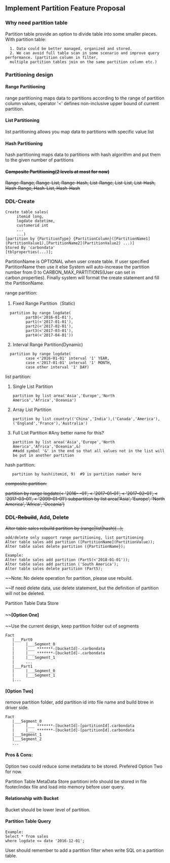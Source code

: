 ## Implement Partition Feature Proposal

### Why need partition table
Partition table provide an option to divide table into some smaller pieces. 
With partition table:

      1. Data could be better managed, organized and stored. 
      2. We can avoid full table scan in some scenario and improve query performance. (partition column in filter, 
      multiple partition tables join on the same partition column etc.)

### Partitioning design
#### Range Partitioning           
range partitioning maps data to partitions according to the range of partition column values, operator '<' defines non-inclusive upper bound of current partition.
#### List Partitioning
list partitioning allows you map data to partitions with specific value list
#### Hash Partitioning
hash partitioning maps data to partitions with hash algorithm and put them to the given number of partitions
#### ~~Composite Partitioning(2 levels at most for now)~~
   ~~Range-Range, Range-List, Range-Hash, List-Range, List-List, List-Hash, Hash-Range, Hash-List, Hash-Hash~~

### DDL-Create 
```
Create table sales(
     itemid long, 
     logdate datetime, 
     customerid int
     ...
     ...)
[partition by {PartitionType} {PartitionColumn}([PartitionName1](PartitionValue1),[PartitionName2](PartitionValue2) ...)]
Stored By 'carbondata'
[tblproperties(...)];
```
PartitionName is OPTIONAL when user create table. If user specified PartitionName then use it else System will auto-increase the partition number from 0 to CARBON_MAX_PARTITIONS(User can set in carbon.properties). Finally system will format the create statement and fill the PartitionName.

range partition: 
     
1. Fixed Range Partition（Static)
```
  partition by range logdate(
         part0(<'2016-01-01'), 
         part1(<'2017-01-01'), 
         part2(<'2017-02-01'), 
         part3(<'2017-03-01'), 
         part4(<'2017-04-01'))
```
2. Interval Range Partition(Dynamic)
```     
  partition by range logdate(
         case <'2016-01-01' interval '1' YEAR, 
         case <'2017-01-01' interval '1' MONTH, 
         case other interval '1' DAY)
```         
list partition:

1. Single List Partition

       partition by list area('Asia','Europe','North America','Africa','Oceania')
2. Array List Partition

       partition by list country(('China','India'),('Canada','America'),('England','France'),'Australia')
3. Full List Partition     #Any better name for this?

       partition by list area('Asia','Europe','North America','Africa','Oceania',&)   
       ##add symbol '&' in the end so that all values not in the list will be put in another partition
hash partition:

       partition by hash(itemid, 9)  #9 is partition number here
       
~~composite partition:~~

  ~~partition by range logdate(<  '2016- -01', < '2017-01-01', < '2017-02-01', < '2017-03-01', < '2099-01-01')
     subpartition by list area('Asia', 'Europe', 'North America', 'Africa', 'Oceania')~~

### DDL-~~Rebuild~~, Add, Delete
~~Alter table sales rebuild partition by (range|list|hash)(...);~~
```
add/delete only support range partitioning, list partitioning
Alter table sales add partition ([PartitionName](PartitionValue));
Alter table sales delete partition ({PartitionName});

Example:
Alter table sales add partition (Part5(<'2018-01-01'));    
Alter table sales add partition ('South America');
Alter table sales delete partition (Part5);
```
~~Note: No delete operation for partition, please use rebuild. 

~~If need delete data, use delete statement, but the definition of partition will not be deleted.

Partition Table Data Store
#### ~~[Option One]
~~Use the current design, keep partition folder out of segments
```
Fact
   |___Part0
   |     |___Segment_0
   |     |___ *******-[bucketId]-.carbondata
   |     |___ *******-[bucketId]-.carbondata
   |     |___Segment_1
   |     ...
   |___Part1
   |     |___Segment_0
   |     |___Segment_1
   |...
```

#### [Option Two]
remove partition folder, add partition id into file name and build btree in driver side.
```
Fact
   |___Segment_0
   |     |___ *******-[bucketId]-[partitionId].carbondata
   |     |___ *******-[bucketId]-[partitionId].carbondata
   |___Segment_1
   |___Segment_2
   ...
```

#### Pros & Cons: 
Option two could reduce some metadata to be stored. Prefered Option Two for now. 

Partition Table MetaData Store
partitioni info should be stored in file footer/index file and load into memory before user query.

#### Relationship with Bucket
Bucket should be lower level of partition.

#### Partition Table Query
```
Example:
Select * from sales
where logdate <= date '2016-12-01';
```
User should remember to add a partition filter when write SQL on a partition table.
